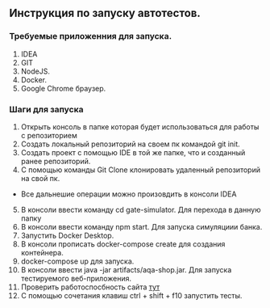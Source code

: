 ## Инструкция по запуску автотестов.
### Требуемые приложенния для запуска.
1. IDEA
2. GIT
3. NodeJS. 
4. Docker.
5. Google Chrome браузер.
### Шаги для запуска
1. Открыть консоль в папке которая будет использоваться для работы с репозиторием
2. Создать локальный репозиторий на своем пк командой git init.
3. Создать проект с помощью IDE в той же папке, что и созданный ранее репозиторий.
4. С помощью команды Git Clone 
клонировать удаленный репозиторий на свой пк.
* Все дальнешие операции можно произовдить в консоли IDEA
5. В консоли ввести команду cd gate-simulator. Для перехода в данную папку
6. В консоли ввести команду npm start. Для запуска симуляциии банка.
7. Запустить Docker Desktop. 
8. В консоли прописать docker-compose create для создания контейнера. 
9. docker-compose up для запуска.
10. В консоли ввести java -jar artifacts/aqa-shop.jar. Для запуска тестируемого веб-приложения.
11. Проверить работоспосбность сайта [тут](http://localhost:8080/)
12. С помощью сочетания клавиш ctrl + shift + f10 запустить тесты.